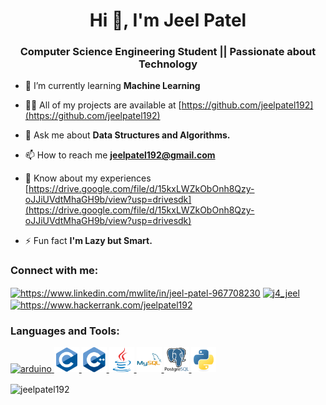 <h1 align="center">Hi 👋, I'm Jeel Patel</h1>
<h3 align="center">Computer Science Engineering Student || Passionate about Technology</h3>

- 🌱 I’m currently learning **Machine Learning**

- 👨‍💻 All of my projects are available at [https://github.com/jeelpatel192](https://github.com/jeelpatel192)

- 💬 Ask me about **Data Structures and Algorithms.**

- 📫 How to reach me **jeelpatel192@gmail.com**

- 📄 Know about my experiences [https://drive.google.com/file/d/15kxLWZkObOnh8Qzy-oJJiUVdtMhaGH9b/view?usp=drivesdk](https://drive.google.com/file/d/15kxLWZkObOnh8Qzy-oJJiUVdtMhaGH9b/view?usp=drivesdk)

- ⚡ Fun fact **I'm Lazy but Smart.**

<h3 align="left">Connect with me:</h3>
<p align="left">
<a href="https://linkedin.com/in/https://www.linkedin.com/mwlite/in/jeel-patel-967708230" target="blank"><img align="center" src="https://raw.githubusercontent.com/rahuldkjain/github-profile-readme-generator/master/src/images/icons/Social/linked-in-alt.svg" alt="https://www.linkedin.com/mwlite/in/jeel-patel-967708230" height="30" width="40" /></a>
<a href="https://instagram.com/j4_jeel" target="blank"><img align="center" src="https://raw.githubusercontent.com/rahuldkjain/github-profile-readme-generator/master/src/images/icons/Social/instagram.svg" alt="j4_jeel" height="30" width="40" /></a>
<a href="https://www.hackerrank.com/https://www.hackerrank.com/jeelpatel192" target="blank"><img align="center" src="https://raw.githubusercontent.com/rahuldkjain/github-profile-readme-generator/master/src/images/icons/Social/hackerrank.svg" alt="https://www.hackerrank.com/jeelpatel192" height="30" width="40" /></a>
</p>

<h3 align="left">Languages and Tools:</h3>
<p align="left"> <a href="https://www.arduino.cc/" target="_blank" rel="noreferrer"> <img src="https://cdn.worldvectorlogo.com/logos/arduino-1.svg" alt="arduino" width="40" height="40"/> </a> <a href="https://www.cprogramming.com/" target="_blank" rel="noreferrer"> <img src="https://raw.githubusercontent.com/devicons/devicon/master/icons/c/c-original.svg" alt="c" width="40" height="40"/> </a> <a href="https://www.w3schools.com/cpp/" target="_blank" rel="noreferrer"> <img src="https://raw.githubusercontent.com/devicons/devicon/master/icons/cplusplus/cplusplus-original.svg" alt="cplusplus" width="40" height="40"/> </a> <a href="https://www.java.com" target="_blank" rel="noreferrer"> <img src="https://raw.githubusercontent.com/devicons/devicon/master/icons/java/java-original.svg" alt="java" width="40" height="40"/> </a> <a href="https://www.mysql.com/" target="_blank" rel="noreferrer"> <img src="https://raw.githubusercontent.com/devicons/devicon/master/icons/mysql/mysql-original-wordmark.svg" alt="mysql" width="40" height="40"/> </a> <a href="https://www.postgresql.org" target="_blank" rel="noreferrer"> <img src="https://raw.githubusercontent.com/devicons/devicon/master/icons/postgresql/postgresql-original-wordmark.svg" alt="postgresql" width="40" height="40"/> </a> <a href="https://www.python.org" target="_blank" rel="noreferrer"> <img src="https://raw.githubusercontent.com/devicons/devicon/master/icons/python/python-original.svg" alt="python" width="40" height="40"/> </a> </p>

<p><img align="center" src="https://github-readme-stats.vercel.app/api/top-langs?username=jeelpatel192&show_icons=true&locale=en&layout=compact" alt="jeelpatel192" /></p>
